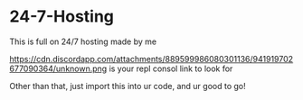# 24-7-Hosting
This is full on 24/7 hosting made by me 

https://cdn.discordapp.com/attachments/889599986080301136/941919702677090364/unknown.png is your repl consol link to look for 

Other than that, just import this into ur code, and ur good to go!
